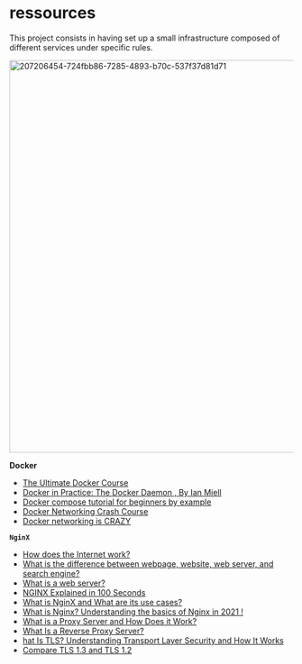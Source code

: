 # ressources

This project consists in having set up a small infrastructure composed of different
services under specific rules.

<img width="697" alt="207206454-724fbb86-7285-4893-b70c-537f37d81d71" src="https://user-images.githubusercontent.com/65908703/210175934-889e9f16-b5c7-473f-bfbc-49a021ba8ba5.png">

**Docker**

- [The Ultimate Docker Course](https://codewithmosh.com/p/the-ultimate-docker-course)
- [Docker in Practice: The Docker Daemon , By Ian Miell](https://freecontent.manning.com/wp-content/uploads/docker-in-practice-the-docker-daemon.pdf)
- [Docker compose tutorial for beginners by example](https://www.youtube.com/watch?v=4EqysCR3mjo&ab_channel=takacsmark)
- [Docker Networking Crash Course](https://www.youtube.com/watch?v=OU6xOM0SE4o&t=911s&ab_channel=HusseinNasser)
- [Docker networking is CRAZY ](https://www.youtube.com/watch?v=bKFMS5C4CG0&t=1530s&ab_channel=NetworkChuck)

**`NginX`**

- [How does the Internet work?](https://developer.mozilla.org/en-US/docs/Learn/Common_questions/How_does_the_Internet_work)
- [What is the difference between webpage, website, web server, and search engine?](https://developer.mozilla.org/en-US/docs/Learn/Common_questions/Pages_sites_servers_and_search_engines)
- [What is a web server?](https://developer.mozilla.org/en-US/docs/Learn/Common_questions/What_is_a_web_server)
- [NGINX Explained in 100 Seconds](https://www.youtube.com/watch?v=JKxlsvZXG7c&t=62s&ab_channel=Fireship)
- [What is NginX and What are its use cases?](https://www.youtube.com/watch?v=WHv_t_yK-QM)
- [What is Nginx? Understanding the basics of Nginx in 2021 !](https://devopscurry.com/what-is-nginx-understanding-the-basics-of-nginx-in-2021/)
- [What is a Proxy Server and How Does it Work?](https://www.varonis.com/blog/what-is-a-proxy-server)
- [What Is a Reverse Proxy Server?](https://www.nginx.com/resources/glossary/reverse-proxy-server/)
- [hat Is TLS? Understanding Transport Layer Security and How It Works](https://www.hostinger.com/tutorials/what-is-tls#What_Is_TLS)
- [Compare TLS 1.3 and TLS 1.2](https://www.venafi.com/blog/why-tls-13-radically-different-tls-12#:~:text=As%20part%20of%20the%20SSL,weaknesses%20that%20had%20security%20vulnerabilities.)
